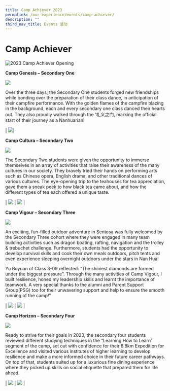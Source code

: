 ```yaml
---
title: Camp Achiever 2023
permalink: /our-experience/events/camp-achiever/
description: ""
third_nav_title: Events 活动
---
```

# Camp Achiever
![2023 Camp Achiever Opening ](/images/camp%201.jpg)

**Camp Genesis – Secondary One**

![](/images/2023%20camp%203.jpg)

Over the three days, the Secondary One students forged new friendships while bonding over the preparation of their class dance, in anticipation of their campfire performance. With the golden flames of the campfire blazing in the background, each and every secondary one class danced their hearts out. They also proudly walked through the ‘礼义之门, marking the official start of their journey as a Nanhuarian!

 | ![](/images/2023%20camp%20genesis%204.jpg)|




**Camp Cultura – Secondary Two**

![](/images/2023%20camp%20cultura%20hpv.jpg)

The Secondary Two students were given the opportunity to immerse themselves in an array of activities that raise their awareness of the many cultures in our society. They bravely tried their hands on performing arts such as Chinese opera, English drama, and other traditional dances of various cultures. The eye-opening trip to the teahouses for tea appreciation, gave them a sneak peek to how black tea came about, and how the different types of tea each offered a unique taste.

| ![](/images/2023%20camp%20cultura%20dance.jpg) | ![](/images/2023%20camp%20cultura%20tea%20appreciation.jpg) |

**Camp Vigour – Secondary Three**

![](/images/Events%20Page/Camp%20Achiever/campvigour3_2240x1260.jpg)

An exciting, fun-filled outdoor adventure in Sentosa was fully welcomed by the Secondary Three cohort where they were engaged in many team building activities such as dragon boating, rafting, navigation and the trolley & trebuchet challenge. Furthermore, students had the opportunity to develop survival skills and cook their own meals outdoors, pitch tents and even experience sleeping overnight outdoors under the stars in Nan Hua!

Yu Boyuan of Class 3-09 reflected: “The shiniest diamonds are formed under the biggest pressure”. Through the many activities of Camp Vigour, I built resilience, honed my leadership skills and learnt the importance of teamwork. A very special thanks to the alumni and Parent Support Group(PSG) too for their unwavering support and help to ensure the smooth running of the camp!"

| ![](/images/Events%20Page/Camp%20Achiever/campvigour2_2240x1260.jpg) | ![](/images/Events%20Page/Camp%20Achiever/campvigour1_2240x1260.jpg) |

**Camp Horizon – Secondary Four**

![](/images/2023%20camp%20horizon%20exped.jpg)

Ready to strive for their goals in 2023, the secondary four students reviewed different studying techniques in the “Learning How to Learn’ segment of the camp, set out with confidence for their 8.8km Expedition for Excellence and visited various institutes of higher learning to develop resilience and make a more informed choice in their future career pathways. On top of that, students suited up for a luxurious fine dining experience where they picked up skills on social etiquette that prepared them for life ahead.

| ![](/images/2023%20camp%20horizon%20visit%20to%20IHL.jpg) | ![](/images/2023%20camp%20horizon%20fine%20dining.jpg) |